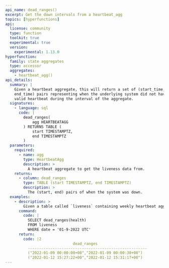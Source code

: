 ```yaml
---
api_name: dead_ranges()
excerpt: Get the down intervals from a heartbeat_agg
topics: [hyperfunctions]
api:
  license: community
  type: function
  toolkit: true
  experimental: true
  version:
    experimental: 1.13.0
hyperfunction:
  family: state aggregates
  type: accessor
  aggregates:
    - heartbeat_agg()
api_details:
  summary: |
    Given a heartbeat aggregate, this will return a set of (start_time,
    end_time) pairs representing when the underlying system did not have a
    valid heartbeat during the interval of the aggregate.
  signatures:
    - language: sql
      code: |
        dead_ranges(
            agg HEARTBEATAGG
        ) RETURNS TABLE (
            start TIMESTAMPTZ,
            end TIMESTAMPTZ
        )
  parameters:
    required:
      - name: agg
        type: HeartbeatAgg
        description: >
          A heartbeat aggregate to get the liveness data from.
    returns:
      - column: dead_ranges
        type: TABLE (start TIMESTAMPTZ, end TIMESTAMPTZ)
        description: >
          The (start, end) pairs of when the system was down.
  examples:
    - description: >
        Given a table called `liveness` containing weekly heartbeat aggregates in column `health` with timestamp column `date`, we can use the following to get the intervals where the system was down during the week of Jan 9, 2022.
      command:
        code: |
          SELECT dead_ranges(health)
          FROM liveness
          WHERE date = '01-9-2022 UTC'
      return:
        code: |2
                              dead_ranges                     
          -----------------------------------------------------
          ("2022-01-09 00:00:00+00","2022-01-09 00:00:30+00")
          ("2022-01-12 15:27:22+00","2022-01-12 15:31:17+00")
---
```

